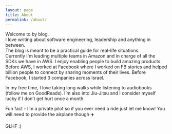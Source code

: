 ```yaml
---
layout: page
title: About
permalink: /about/
---
```


Welcome to by blog.  
I love writing about software engineering, leadership and anything in between.  
The blog is meant to be a practical guide for real-life situations.  
Currently I'm leading multiple teams in Amazon and in charge of all the SDKs we have in AWS. I enjoy enabling people to build amazing products.  
Before AWS, I worked at Facebook where I worked on FB stories and helped billion people to connect by sharing moments of their lives. Before Facebook, I started 3 companies across Israel.  

In my free time, I love taking long walks while listening to audiobooks (follow me on GoodReads). I’m also into Jiu-Jitsu and I consider myself lucky if I don’t get hurt once a month.  

Fun fact - I’m a private pilot so if you ever need a ride just let me know! You will need to provide the airplane though ✈️  

GLHF :)
